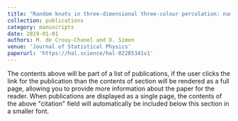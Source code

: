 ```yaml
---
title: "Random knots in three-dimensional three-colour percolation: numerical results and conjectures"
collection: publications
category: manuscripts
date: 2019-01-01
authors: M. de Crouy-Chanel and D. Simon
venue: 'Journal of Statistical Physics'
paperurl: 'https://hal.science/hal-02285341v1'
---
```

The contents above will be part of a list of publications, if the user clicks the link for the publication than the contents of section will be rendered as a full page, allowing you to provide more information about the paper for the reader. When publications are displayed as a single page, the contents of the above "citation" field will automatically be included below this section in a smaller font.
